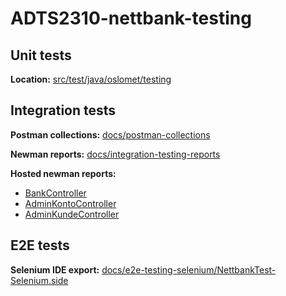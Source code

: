 # ADTS2310-nettbank-testing

## Unit tests

**Location:** [src/test/java/oslomet/testing](https://github.com/andordavoti/ADTS2310-nettbank-testing/tree/master/src/test/java/oslomet/testing)

## Integration tests

**Postman collections:** [docs/postman-collections](https://github.com/andordavoti/ADTS2310-nettbank-testing/tree/master/docs/postman-collections)

**Newman reports:** [docs/integration-testing-reports](https://github.com/andordavoti/ADTS2310-nettbank-testing/tree/master/docs/integration-testing-reports)

**Hosted newman reports:**
- [BankController](https://andordavoti.github.io/ADTS2310-nettbank-testing/integration-testing-reports/BankController-2022-02-21-12-09-49-077-0.html)
- [AdminKontoController](https://andordavoti.github.io/ADTS2310-nettbank-testing/integration-testing-reports/AdminKontoController-2022-02-21-12-10-31-399-0.html)
- [AdminKundeController](https://andordavoti.github.io/ADTS2310-nettbank-testing/integration-testing-reports/AdminKundeController-2022-02-21-12-10-13-744-0.html)

## E2E tests

**Selenium IDE export:** [docs/e2e-testing-selenium/NettbankTest-Selenium.side](https://github.com/andordavoti/ADTS2310-nettbank-testing/blob/master/docs/e2e-testing-selenium/NettbankTest-Selenium.side)
